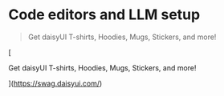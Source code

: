 # Code editors and LLM setup

> Get daisyUI T-shirts, Hoodies, Mugs, Stickers, and more!



[

Get daisyUI T-shirts, Hoodies, Mugs, Stickers, and more!



](https://swag.daisyui.com/)

